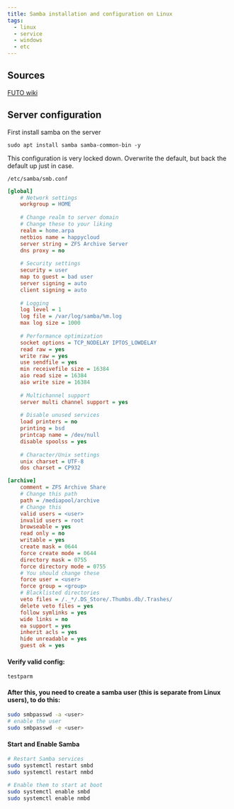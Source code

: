 ```yaml
---
title: Samba installation and configuration on Linux
tags:
  - linux
  - service
  - windows
  - etc
---
```

Sources
---
[FUTO wiki](https://wiki.futo.org/index.php/Introduction_to_a_Self_Managed_Life:_a_13_hour_%26_28_minute_presentation_by_FUTO_software)

Server configuration
---

First install samba on the server

```
sudo apt install samba samba-common-bin -y
```

This configuration is very locked down. Overwrite the default, but back the default up just in case.

 `/etc/samba/smb.conf`
 
```ini
[global]
    # Network settings
    workgroup = HOME
    
    # Change realm to server domain
    # Change these to your liking
    realm = home.arpa
    netbios name = happycloud
    server string = ZFS Archive Server
    dns proxy = no
    
    # Security settings
    security = user
    map to guest = bad user
    server signing = auto
    client signing = auto
    
    # Logging
    log level = 1
    log file = /var/log/samba/%m.log
    max log size = 1000
    
    # Performance optimization
    socket options = TCP_NODELAY IPTOS_LOWDELAY
    read raw = yes
    write raw = yes
    use sendfile = yes
    min receivefile size = 16384
    aio read size = 16384
    aio write size = 16384
    
    # Multichannel support
    server multi channel support = yes
    
    # Disable unused services
    load printers = no
    printing = bsd
    printcap name = /dev/null
    disable spoolss = yes
    
    # Character/Unix settings
    unix charset = UTF-8
    dos charset = CP932

[archive]
    comment = ZFS Archive Share
    # Change this path
    path = /mediapool/archive
    # Change this
    valid users = <user>
    invalid users = root
    browseable = yes
    read only = no
    writable = yes
    create mask = 0644
    force create mode = 0644
    directory mask = 0755
    force directory mode = 0755
    # You should change these
    force user = <user>
    force group = <group>
    # Blacklisted directories
    veto files = /._*/.DS_Store/.Thumbs.db/.Trashes/
    delete veto files = yes
    follow symlinks = yes
    wide links = no
    ea support = yes
    inherit acls = yes
    hide unreadable = yes
    guest ok = yes
```

#### Verify valid config:

```
testparm
```

#### After this, you need to create a samba user (this is separate from Linux users), to do this:

```bash
sudo smbpasswd -a <user>
# enable the user
sudo smbpasswd -e <user>
```

#### Start and Enable Samba
```bash
# Restart Samba services
sudo systemctl restart smbd
sudo systemctl restart nmbd

# Enable them to start at boot
sudo systemctl enable smbd
sudo systemctl enable nmbd
```